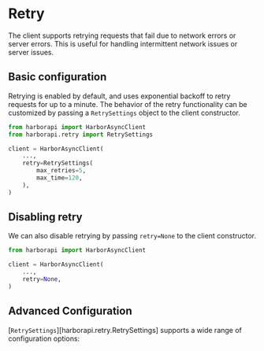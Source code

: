 # Retry

The client supports retrying requests that fail due to network errors or server errors. This is useful for handling intermittent network issues or server issues.

## Basic configuration

Retrying is enabled by default, and uses exponential backoff to retry requests for up to a minute. The behavior of the retry functionality can be customized by passing a `RetrySettings` object to the client constructor.

```py
from harborapi import HarborAsyncClient
from harborapi.retry import RetrySettings

client = HarborAsyncClient(
    ...,
    retry=RetrySettings(
        max_retries=5,
        max_time=120,
    ),
)
```


## Disabling retry

We can also disable retrying by passing `retry=None` to the client constructor.

```py
from harborapi import HarborAsyncClient

client = HarborAsyncClient(
    ...,
    retry=None,
)
```

## Advanced Configuration

[`RetrySettings`][harborapi.retry.RetrySettings] supports a wide range of configuration options:

```
